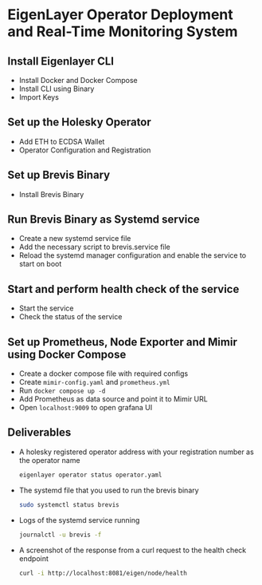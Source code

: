 # EigenLayer Operator Deployment and Real-Time Monitoring System

## Install Eigenlayer CLI

- Install Docker and Docker Compose
- Install CLI using Binary
- Import Keys

## Set up the Holesky Operator

- Add ETH to ECDSA Wallet
- Operator Configuration and Registration

## Set up Brevis Binary

- Install Brevis Binary

## Run Brevis Binary as Systemd service

- Create a new systemd service file
- Add the necessary script to brevis.service file
- Reload the systemd manager configuration and enable the service to start on boot

## Start and perform health check of the service

- Start the service
- Check the status of the service

## Set up Prometheus, Node Exporter and Mimir using Docker Compose

- Create a docker compose file with required configs
- Create `mimir-config.yaml` and `prometheus.yml`
- Run `docker compose up -d`
- Add Prometheus as data source and point it to Mimir URL
- Open `localhost:9009` to open grafana UI

## Deliverables

- A holesky registered operator address with your registration number as the operator name

    ```sh
    eigenlayer operator status operator.yaml
    ```

- The systemd file that you used to run the brevis binary

  ```sh
  sudo systemctl status brevis
  ```

- Logs of the systemd service running
  
  ```sh
  journalctl -u brevis -f
  ```

- A screenshot of the response from a curl request to the health check endpoint
  
  ```sh
  curl -i http://localhost:8081/eigen/node/health
  ```

